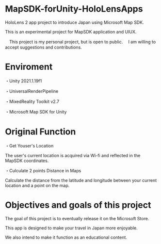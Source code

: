 # MapSDK-forUnity-HoloLensApps

HoloLens 2 app project to introduce Japan using Microsoft Map SDK.

This is an experimental project for MapSDK application and UIUX.

　This project is my personal project, but is open to public.
　I am willing to accept suggestions and contributions.

# Enviroment

・Unity 2021.1.19f1

・UniversalRenderPipeline

・MixedReality Toolkit v2.7

・Microsoft Map SDK for Unity

# Original Function

・Get Youser's Location

The user's current location is acquired via Wi-fi and reflected in the MapSDK coordinates.

・Culculate 2 points Distance in Maps
 
Calculate the distance from the latitude and longitude between your current location and a point on the map.

# Objectives and goals of this project

The goal of this project is to eventually release it on the Microsoft Store.

This app is designed to make your travel in Japan more enjoyable.

We also intend to make it function as an educational content.